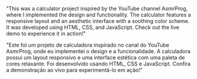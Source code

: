 "This was a calculator project inspired by the YouTube channel AsmrProg, where I implemented the design and functionality. 
The calculator features a responsive layout and an aesthetic interface with a soothing color scheme. It was developed using HTML, CSS, and JavaScript. 
Check out the live demo to experience it in action!"

"Este foi um projeto de calculadora inspirado no canal do YouTube AsmrProg, onde eu implementei o design e a funcionalidade. 
A calculadora possui um layout responsivo e uma interface estética com uma paleta de cores relaxante. Foi desenvolvido usando HTML, CSS e JavaScript.
Confira a demonstração ao vivo para experimentá-lo em ação!"
